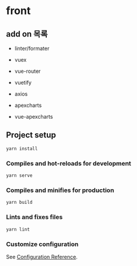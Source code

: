 # front

## add on 목록

- linter/formater
- vuex
- vue-router
- vuetify

- axios
- apexcharts
- vue-apexcharts

## Project setup
```
yarn install
```

### Compiles and hot-reloads for development
```
yarn serve
```

### Compiles and minifies for production
```
yarn build
```

### Lints and fixes files
```
yarn lint
```

### Customize configuration
See [Configuration Reference](https://cli.vuejs.org/config/).
